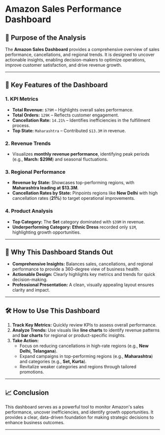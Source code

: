 # Amazon Sales Performance Dashboard

## 📌 Purpose of the Analysis
The **Amazon Sales Dashboard** provides a comprehensive overview of sales performance, cancellations, and regional trends. It is designed to uncover actionable insights, enabling decision-makers to optimize operations, improve customer satisfaction, and drive revenue growth.

---

## 🌟 Key Features of the Dashboard
### 1. **KPI Metrics**
- **Total Revenue:** `$79M` – Highlights overall sales performance.  
- **Total Orders:** `129K` – Reflects customer engagement.  
- **Cancellation Rate:** `14.21%` – Identifies inefficiencies in the fulfillment process.  
- **Top State:** `Maharashtra` – Contributed `$13.3M` in revenue.

### 2. **Revenue Trends**
- Visualizes **monthly revenue performance**, identifying peak periods (e.g., **March: $29M**) and seasonal fluctuations.

### 3. **Regional Performance**
- **Revenue by State:** Showcases top-performing regions, with **Maharashtra leading at $13.3M**.  
- **Cancellation Rates by State:** Pinpoints regions like **New Delhi** with high cancellation rates (**21%**) to target operational improvements.

### 4. **Product Analysis**
- **Top Category:** The **Set** category dominated with `$39M` in revenue.  
- **Underperforming Category:** **Ethnic Dress** recorded only `$1M`, highlighting growth opportunities.

---

## 🎯 Why This Dashboard Stands Out
- **Comprehensive Insights:** Balances sales, cancellations, and regional performance to provide a 360-degree view of business health.  
- **Actionable Design:** Clearly highlights key metrics and trends for quick decision-making.  
- **Professional Presentation:** A clean, visually appealing layout ensures clarity and impact.  

---

## 🛠️ How to Use This Dashboard
1. **Track Key Metrics:** Quickly review KPIs to assess overall performance.  
2. **Analyze Trends:** Use visuals like **line charts** to identify revenue patterns and **bar charts** for regional or product-specific insights.  
3. **Take Action:**  
   - Focus on reducing cancellations in high-rate regions (e.g., **New Delhi, Telangana**).  
   - Expand campaigns in top-performing regions (e.g., **Maharashtra**) and categories (e.g., **Set, Kurta**).  
   - Revitalize weaker categories and regions through tailored promotions.

---

## 📈 Conclusion
This dashboard serves as a powerful tool to monitor Amazon's sales performance, uncover inefficiencies, and identify growth opportunities. It provides a clear, data-driven foundation for making strategic decisions to enhance business outcomes.

---

